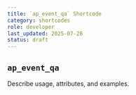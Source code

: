 ```yaml
---
title: `ap_event_qa` Shortcode
category: shortcodes
role: developer
last_updated: 2025-07-28
status: draft
---
```


## `ap_event_qa`

Describe usage, attributes, and examples.
